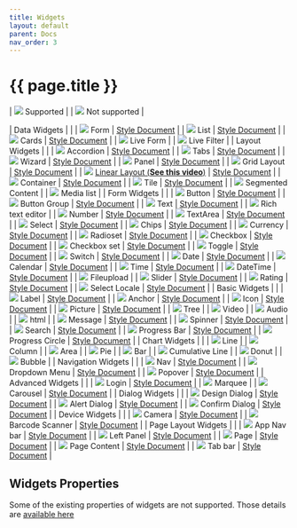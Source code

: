 ```yaml
---
title: Widgets
layout: default
parent: Docs
nav_order: 3
---
```


# {{ page.title }}


 | <img src="../../assets/supported.png" class="yes-no-image">  Supported |
 | <img src="../../assets/unsupported.png" class="yes-no-image">  Not supported |


 | <span class="title">Data Widgets<span> | |
 | <img src="../../assets/supported.png" class="yes-no-image"> Form | [Style Document](./widgets/data/form.style.html) | 
 | <img src="../../assets/supported.png" class="yes-no-image"> List  | [Style Document](./widgets/data/list.style.html) | 
 | <img src="../../assets/supported.png" class="yes-no-image"> Cards  | [Style Document](./widgets/data/card.style.html) | 
 | <img src="../../assets/unsupported.png" class="yes-no-image"> Live Form | 
 | <img src="../../assets/unsupported.png" class="yes-no-image"> Live Filter | 
 | <span class="title">Layout Widgets<span> | |
 | <img src="../../assets/supported.png" class="yes-no-image"> Accordion  | [Style Document](./widgets/container/accordion.style.html) | 
 | <img src="../../assets/supported.png" class="yes-no-image"> Tabs  | [Style Document](./widgets/container/tabs.style.html) | 
 | <img src="../../assets/supported.png" class="yes-no-image"> Wizard  | [Style Document](./widgets/container/wizard.style.html) | 
 | <img src="../../assets/supported.png" class="yes-no-image"> Panel  | [Style Document](./widgets/container/panel.style.html) | 
 | <img src="../../assets/supported.png" class="yes-no-image"> Grid Layout  | [Style Document](./widgets/container/layoutgrid.style.html) | 
 | <img src="../../assets/supported.png" class="yes-no-image"> [Linear Layout (**See this video**)](https://drive.google.com/file/d/1QSu-Gwy6UhkVrtqdajseG-ISzPgcpjv4/view?usp=sharing)   | [Style Document](./widgets/container/linearlayout.style.html) | 
 | <img src="../../assets/supported.png" class="yes-no-image"> Container  | [Style Document](./widgets/container.style.html) | 
 | <img src="../../assets/supported.png" class="yes-no-image"> Tile  | [Style Document](./widgets/container/tile.style.html) | 
 | <img src="../../assets/unsupported.png" class="yes-no-image"> Segmented Content | 
 | <img src="../../assets/unsupported.png" class="yes-no-image"> Media list |
 | <span class="title">Form Widgets<span> | |
 | <img src="../../assets/supported.png" class="yes-no-image"> Button  | [Style Document](./widgets/basic/button.style.html) | 
 | <img src="../../assets/supported.png" class="yes-no-image"> Button Group  | [Style Document](./widgets/basic/buttongroup.style.html) | 
 | <img src="../../assets/supported.png" class="yes-no-image"> Text  | [Style Document](./widgets/input/text.style.html) | 
 | <img src="../../assets/unsupported.png" class="yes-no-image"> Rich text editor | 
 | <img src="../../assets/supported.png" class="yes-no-image"> Number  | [Style Document](./widgets/input/number.style.html) | 
 | <img src="../../assets/supported.png" class="yes-no-image"> TextArea  | [Style Document](./widgets/input/textarea.style.html) | 
 | <img src="../../assets/supported.png" class="yes-no-image"> Select  | [Style Document](./widgets/input/select.style.html) | 
 | <img src="../../assets/supported.png" class="yes-no-image"> Chips  | [Style Document](./widgets/input/chips.style.html) | 
 | <img src="../../assets/supported.png" class="yes-no-image"> Currency  | [Style Document](./widgets/input/currency.style.html) | 
 | <img src="../../assets/supported.png" class="yes-no-image"> Radioset  | [Style Document](./widgets/input/radioset.style.html) | 
 | <img src="../../assets/supported.png" class="yes-no-image"> Checkbox  | [Style Document](./widgets/input/checkbox.style.html) | 
 | <img src="../../assets/supported.png" class="yes-no-image"> Checkbox set  | [Style Document](./widgets/input/checkboxset.style.html) | 
 | <img src="../../assets/supported.png" class="yes-no-image"> Toggle  | [Style Document](./widgets/input/toggle.style.html) | 
 | <img src="../../assets/supported.png" class="yes-no-image"> Switch  | [Style Document](./widgets/input/switch.style.html) | 
 | <img src="../../assets/supported.png" class="yes-no-image"> Date  | [Style Document](./widgets/input/epoch/date.style.html) | 
 | <img src="../../assets/supported.png" class="yes-no-image"> Calendar  | [Style Document](./widgets/input/calendar.style.html) | 
 | <img src="../../assets/supported.png" class="yes-no-image"> Time  | [Style Document](./widgets/input/epoch/time.style.html) | 
 | <img src="../../assets/supported.png" class="yes-no-image"> DateTime  | [Style Document](./widgets/input/epoch/datetime.style.html) | 
 | <img src="../../assets/unsupported.png" class="yes-no-image"> Fileupload | 
 | <img src="../../assets/supported.png" class="yes-no-image"> Slider  | [Style Document](./widgets/input/slider.style.html) | 
 | <img src="../../assets/supported.png" class="yes-no-image"> Rating  | [Style Document](./widgets/input/rating.style.html) | 
 | <img src="../../assets/supported.png" class="yes-no-image"> Select Locale  | [Style Document](./widgets/input/select.style.html) | 
 | <span class="title">Basic Widgets<span> | |
 | <img src="../../assets/supported.png" class="yes-no-image"> Label  | [Style Document](./widgets/basic/label.style.html) | 
 | <img src="../../assets/supported.png" class="yes-no-image"> Anchor  | [Style Document](./widgets/basic/anchor.style.html) | 
 | <img src="../../assets/supported.png" class="yes-no-image"> Icon  | [Style Document](./widgets/basic/icon.style.html) | 
 | <img src="../../assets/supported.png" class="yes-no-image"> Picture  | [Style Document](./widgets/basic/picture.style.html) | 
 | <img src="../../assets/unsupported.png" class="yes-no-image"> Tree | 
 | <img src="../../assets/unsupported.png" class="yes-no-image"> Video | 
 | <img src="../../assets/unsupported.png" class="yes-no-image"> Audio | 
 | <img src="../../assets/unsupported.png" class="yes-no-image"> html | 
 | <img src="../../assets/supported.png" class="yes-no-image"> Message  | [Style Document](./widgets/basic/message.style.html) | 
 | <img src="../../assets/supported.png" class="yes-no-image"> Spinner  | [Style Document](./widgets/basic/spinner.style.html) | 
 | <img src="../../assets/supported.png" class="yes-no-image"> Search   | [Style Document](./widgets/basic/search.style.html) | 
 | <img src="../../assets/supported.png" class="yes-no-image"> Progress Bar  | [Style Document](./widgets/basic/progress-bar.style.html) | 
 | <img src="../../assets/supported.png" class="yes-no-image"> Progress Circle  | [Style Document](./widgets/basic/progress-circle.style.html) | 
 | <span class="title">Chart Widgets<span> | |
 | <img src="../../assets/unsupported.png" class="yes-no-image"> Line | 
 | <img src="../../assets/unsupported.png" class="yes-no-image"> Column | 
 | <img src="../../assets/unsupported.png" class="yes-no-image"> Area | 
 | <img src="../../assets/unsupported.png" class="yes-no-image"> Pie | 
 | <img src="../../assets/unsupported.png" class="yes-no-image"> Bar | 
 | <img src="../../assets/unsupported.png" class="yes-no-image"> Cumulative Line | 
 | <img src="../../assets/unsupported.png" class="yes-no-image"> Donut | 
 | <img src="../../assets/unsupported.png" class="yes-no-image"> Bubble | 
 | <span class="title">Navigation Widgets<span> | |
 | <img src="../../assets/supported.png" class="yes-no-image"> Nav  | [Style Document](./widgets/navigation/navbar.style.html) | 
 | <img src="../../assets/supported.png" class="yes-no-image"> Dropdown Menu  | [Style Document](./widgets/navigation/menu.style.html) | 
 | <img src="../../assets/supported.png" class="yes-no-image"> Popover   | [Style Document](./widgets/navigation/popover.style.html) | 
 | <span class="title">Advanced Widgets<span> | |
 | <img src="../../assets/supported.png" class="yes-no-image"> Login  | [Style Document](./widgets/advanced/login.style.html) | 
 | <img src="../../assets/unsupported.png" class="yes-no-image"> Marquee | 
 | <img src="../../assets/supported.png" class="yes-no-image"> Carousel  | [Style Document](./widgets/advanced/carousel.style.html) | 
 | <span class="title">Dialog Widgets<span> | |
 | <img src="../../assets/supported.png" class="yes-no-image"> Design Dialog  | [Style Document](./widgets/dialogs/dialog.style.html) | 
 | <img src="../../assets/supported.png" class="yes-no-image"> Alert Dialog  | [Style Document](./widgets/dialogs/alertdialog.style.html) | 
 | <img src="../../assets/supported.png" class="yes-no-image"> Confirm Dialog  | [Style Document](./widgets/dialogs/confirmdialog.style.html) | 
 | <span class="title">Device Widgets<span> | |
 | <img src="../../assets/supported.png" class="yes-no-image"> Camera  | [Style Document](./widgets/device/camera.style.html) | 
 | <img src="../../assets/supported.png" class="yes-no-image"> Barcode Scanner  | [Style Document](./widgets/device/barcodescanner.style.html) | 
 | <span class="title">Page Layout Widgets<span> | |
 | <img src="../../assets/supported.png" class="yes-no-image"> App Nav bar  | [Style Document](./widgets/navigation/appnavbar.style.html) | 
 | <img src="../../assets/supported.png" class="yes-no-image"> Left Panel  | [Style Document](./widgets/page/left-panel.style.html) | 
 | <img src="../../assets/supported.png" class="yes-no-image"> Page  | [Style Document](./widgets/page.style.html) | 
 | <img src="../../assets/supported.png" class="yes-no-image"> Page Content  | [Style Document](./widgets/page/page-content.style.html) | 
 | <img src="../../assets/supported.png" class="yes-no-image"> Tab bar  | [Style Document](./widgets/page/tabbar.style.html) | 

## Widgets Properties
Some of the existing properties of widgets are not supported. Those details are <a href="https://docs.google.com/spreadsheets/d/1U2spfuSDqmAP5oGipR-jK6CcvrQC49WfHRame5Fsb4w/edit#gid=0" target="_blank">available here</a>